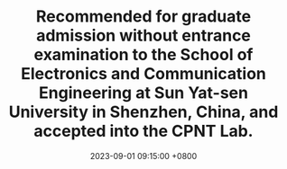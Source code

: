 ---
title: "Recommended for graduate admission without entrance examination to the School of Electronics and Communication Engineering at Sun Yat-sen University in Shenzhen, China, and accepted into the CPNT Lab."
date: 2023-09-01 09:15:00 +0800
---